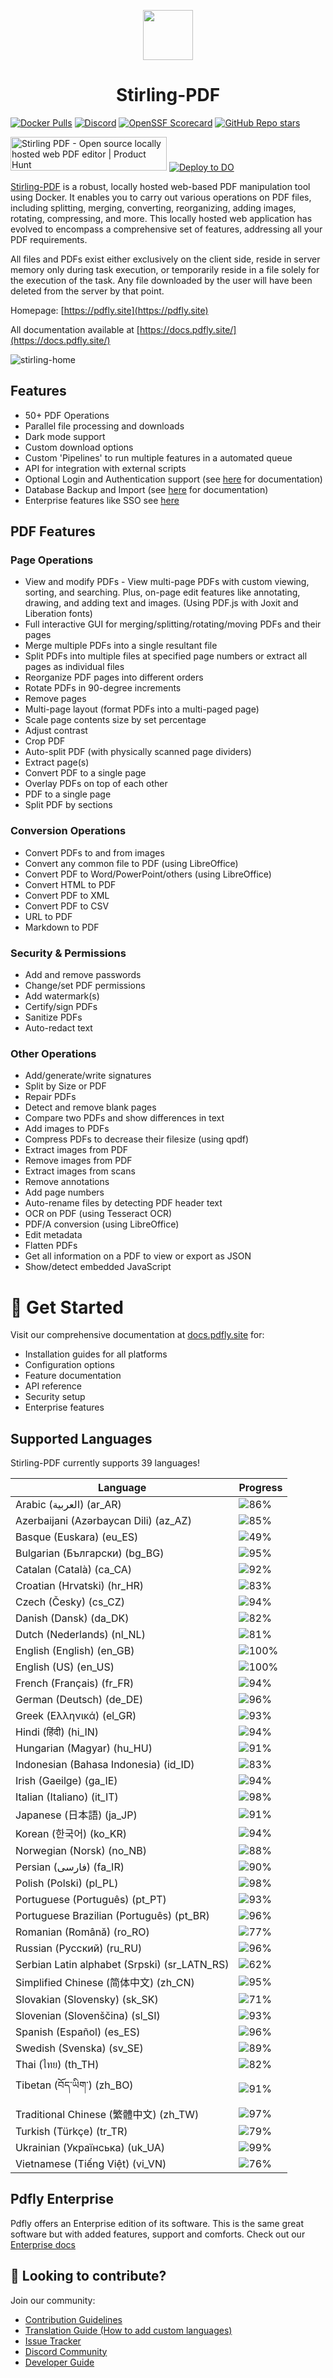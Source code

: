<p align="center"><img src="https://raw.githubusercontent.com/Stirling-Tools/Stirling-PDF/main/docs/stirling.png" width="80"></p>
<h1 align="center">Stirling-PDF</h1>

[![Docker Pulls](https://img.shields.io/docker/pulls/frooodle/s-pdf)](https://hub.docker.com/r/frooodle/s-pdf)
[![Discord](https://img.shields.io/discord/1068636748814483718?label=Discord)](https://discord.gg/HYmhKj45pU)
[![OpenSSF Scorecard](https://api.scorecard.dev/projects/github.com/Stirling-Tools/Stirling-PDF/badge)](https://scorecard.dev/viewer/?uri=github.com/Stirling-Tools/Stirling-PDF)
[![GitHub Repo stars](https://img.shields.io/github/stars/stirling-tools/stirling-pdf?style=social)](https://github.com/Stirling-Tools/stirling-pdf)

<a href="https://www.producthunt.com/posts/stirling-pdf?embed=true&utm_source=badge-featured&utm_medium=badge&utm_souce=badge-stirling&#0045;pdf" target="_blank"><img src="https://api.producthunt.com/widgets/embed-image/v1/featured.svg?post_id=641239&theme=light" alt="Stirling&#0032;PDF - Open&#0032;source&#0032;locally&#0032;hosted&#0032;web&#0032;PDF&#0032;editor | Product Hunt" style="width: 250px; height: 54px;" width="250" height="54" /></a>
[![Deploy to DO](https://www.deploytodo.com/do-btn-blue.svg)](https://cloud.digitalocean.com/apps/new?repo=https://github.com/Stirling-Tools/Stirling-PDF/tree/digitalOcean&refcode=c3210994b1af)

[Stirling-PDF](https://www.pdfly.site) is a robust, locally hosted web-based PDF manipulation tool using Docker. It enables you to carry out various operations on PDF files, including splitting, merging, converting, reorganizing, adding images, rotating, compressing, and more. This locally hosted web application has evolved to encompass a comprehensive set of features, addressing all your PDF requirements.

All files and PDFs exist either exclusively on the client side, reside in server memory only during task execution, or temporarily reside in a file solely for the execution of the task. Any file downloaded by the user will have been deleted from the server by that point.

Homepage: [https://pdfly.site](https://pdfly.site)

All documentation available at [https://docs.pdfly.site/](https://docs.pdfly.site/)

![stirling-home](images/stirling-home.jpg)

## Features

- 50+ PDF Operations
- Parallel file processing and downloads
- Dark mode support
- Custom download options
- Custom 'Pipelines' to run multiple features in a automated queue
- API for integration with external scripts
- Optional Login and Authentication support (see [here](https://docs.pdfly.site/Advanced%20Configuration/System%20and%20Security) for documentation)
- Database Backup and Import (see [here](https://docs.pdfly.site/Advanced%20Configuration/DATABASE) for documentation)
- Enterprise features like SSO see [here](https://docs.pdfly.site/Enterprise%20Edition)

## PDF Features

### Page Operations

- View and modify PDFs - View multi-page PDFs with custom viewing, sorting, and searching. Plus, on-page edit features like annotating, drawing, and adding text and images. (Using PDF.js with Joxit and Liberation fonts)
- Full interactive GUI for merging/splitting/rotating/moving PDFs and their pages
- Merge multiple PDFs into a single resultant file
- Split PDFs into multiple files at specified page numbers or extract all pages as individual files
- Reorganize PDF pages into different orders
- Rotate PDFs in 90-degree increments
- Remove pages
- Multi-page layout (format PDFs into a multi-paged page)
- Scale page contents size by set percentage
- Adjust contrast
- Crop PDF
- Auto-split PDF (with physically scanned page dividers)
- Extract page(s)
- Convert PDF to a single page
- Overlay PDFs on top of each other
- PDF to a single page
- Split PDF by sections

### Conversion Operations

- Convert PDFs to and from images
- Convert any common file to PDF (using LibreOffice)
- Convert PDF to Word/PowerPoint/others (using LibreOffice)
- Convert HTML to PDF
- Convert PDF to XML
- Convert PDF to CSV
- URL to PDF
- Markdown to PDF

### Security & Permissions

- Add and remove passwords
- Change/set PDF permissions
- Add watermark(s)
- Certify/sign PDFs
- Sanitize PDFs
- Auto-redact text

### Other Operations

- Add/generate/write signatures
- Split by Size or PDF
- Repair PDFs
- Detect and remove blank pages
- Compare two PDFs and show differences in text
- Add images to PDFs
- Compress PDFs to decrease their filesize (using qpdf)
- Extract images from PDF
- Remove images from PDF
- Extract images from scans
- Remove annotations
- Add page numbers
- Auto-rename files by detecting PDF header text
- OCR on PDF (using Tesseract OCR)
- PDF/A conversion (using LibreOffice)
- Edit metadata
- Flatten PDFs
- Get all information on a PDF to view or export as JSON
- Show/detect embedded JavaScript




# 📖 Get Started

Visit our comprehensive documentation at [docs.pdfly.site](https://docs.pdfly.site) for:

- Installation guides for all platforms
- Configuration options
- Feature documentation
- API reference
- Security setup
- Enterprise features


## Supported Languages

Stirling-PDF currently supports 39 languages!

| Language                                     | Progress                               |
| -------------------------------------------- | -------------------------------------- |
| Arabic (العربية) (ar_AR)                        | ![86%](https://geps.dev/progress/86)   |
| Azerbaijani (Azərbaycan Dili) (az_AZ)        | ![85%](https://geps.dev/progress/85)   |
| Basque (Euskara) (eu_ES)                     | ![49%](https://geps.dev/progress/49)   |
| Bulgarian (Български) (bg_BG)                | ![95%](https://geps.dev/progress/95)   |
| Catalan (Català) (ca_CA)                     | ![92%](https://geps.dev/progress/92)   |
| Croatian (Hrvatski) (hr_HR)                  | ![83%](https://geps.dev/progress/83)   |
| Czech (Česky) (cs_CZ)                        | ![94%](https://geps.dev/progress/94)   |
| Danish (Dansk) (da_DK)                       | ![82%](https://geps.dev/progress/82)   |
| Dutch (Nederlands) (nl_NL)                   | ![81%](https://geps.dev/progress/81)   |
| English (English) (en_GB)                    | ![100%](https://geps.dev/progress/100) |
| English (US) (en_US)                         | ![100%](https://geps.dev/progress/100) |
| French (Français) (fr_FR)                    | ![94%](https://geps.dev/progress/94)   |
| German (Deutsch) (de_DE)                     | ![96%](https://geps.dev/progress/96)   |
| Greek (Ελληνικά) (el_GR)                     | ![93%](https://geps.dev/progress/93)   |
| Hindi (हिंदी) (hi_IN)                          | ![94%](https://geps.dev/progress/94)   |
| Hungarian (Magyar) (hu_HU)                   | ![91%](https://geps.dev/progress/91)   |
| Indonesian (Bahasa Indonesia) (id_ID)        | ![83%](https://geps.dev/progress/83)   |
| Irish (Gaeilge) (ga_IE)                      | ![94%](https://geps.dev/progress/94)   |
| Italian (Italiano) (it_IT)                   | ![98%](https://geps.dev/progress/98)   |
| Japanese (日本語) (ja_JP)                    | ![91%](https://geps.dev/progress/91)   |
| Korean (한국어) (ko_KR)                      | ![94%](https://geps.dev/progress/94)   |
| Norwegian (Norsk) (no_NB)                    | ![88%](https://geps.dev/progress/88)   |
| Persian (فارسی) (fa_IR)                      | ![90%](https://geps.dev/progress/90)   |
| Polish (Polski) (pl_PL)                      | ![98%](https://geps.dev/progress/98)   |
| Portuguese (Português) (pt_PT)               | ![93%](https://geps.dev/progress/93)   |
| Portuguese Brazilian (Português) (pt_BR)     | ![96%](https://geps.dev/progress/96)   |
| Romanian (Română) (ro_RO)                    | ![77%](https://geps.dev/progress/77)   |
| Russian (Русский) (ru_RU)                    | ![96%](https://geps.dev/progress/96)   |
| Serbian Latin alphabet (Srpski) (sr_LATN_RS) | ![62%](https://geps.dev/progress/62)   |
| Simplified Chinese (简体中文) (zh_CN)         | ![95%](https://geps.dev/progress/95)   |
| Slovakian (Slovensky) (sk_SK)                | ![71%](https://geps.dev/progress/71)   |
| Slovenian (Slovenščina) (sl_SI)              | ![93%](https://geps.dev/progress/93)   |
| Spanish (Español) (es_ES)                    | ![96%](https://geps.dev/progress/96)   |
| Swedish (Svenska) (sv_SE)                    | ![89%](https://geps.dev/progress/89)   |
| Thai (ไทย) (th_TH)                           | ![82%](https://geps.dev/progress/82)   |
| Tibetan (བོད་ཡིག་) (zh_BO)                     | ![91%](https://geps.dev/progress/91) |
| Traditional Chinese (繁體中文) (zh_TW)        | ![97%](https://geps.dev/progress/97)   |
| Turkish (Türkçe) (tr_TR)                     | ![79%](https://geps.dev/progress/79)   |
| Ukrainian (Українська) (uk_UA)               | ![99%](https://geps.dev/progress/99)   |
| Vietnamese (Tiếng Việt) (vi_VN)              | ![76%](https://geps.dev/progress/76)   |


## Pdfly Enterprise

Pdfly offers an Enterprise edition of its software. This is the same great software but with added features, support and comforts.
Check out our [Enterprise docs](https://docs.pdfly.site/Enterprise%20Edition)


## 🤝 Looking to contribute?

Join our community:
- [Contribution Guidelines](CONTRIBUTING.md)
- [Translation Guide (How to add custom languages)](HowToAddNewLanguage.md)
- [Issue Tracker](https://github.com/Stirling-Tools/Stirling-PDF/issues)
- [Discord Community](https://discord.gg/HYmhKj45pU)
- [Developer Guide](DeveloperGuide.md)
